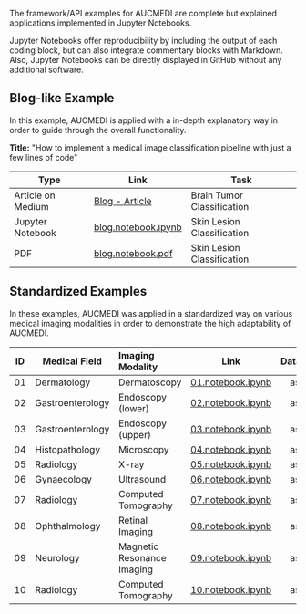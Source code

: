 The framework/API examples for AUCMEDI are complete but explained applications implemented in Jupyter Notebooks.   

Jupyter Notebooks offer reproducibility by including the output of each coding block, but can also integrate commentary blocks with Markdown. Also, Jupyter Notebooks can be directly displayed in GitHub without any additional software.

## Blog-like Example

In this example, AUCMEDI is applied with a in-depth explanatory way in order to guide through the overall functionality.

**Title:** "How to implement a medical image classification pipeline with just a few lines of code"

| Type | Link | Task |
|------|------|------|
| Article on Medium | [Blog - Article](https://medium.com/@dominik.mueller_84477/how-to-implement-a-medical-image-classification-pipeline-with-just-a-few-lines-of-code-7de0f8595e2e) | Brain Tumor Classification |
| Jupyter Notebook | [blog.notebook.ipynb](https://github.com/frankkramer-lab/aucmedi/blob/master/examples/blog/SkinLesionNotebook.ipynb) | Skin Lesion Classification |
| PDF | [blog.notebook.pdf](https://github.com/frankkramer-lab/aucmedi/blob/master/examples/blog/Editing_How_to_implement_a_medical_image_classification_pipeline_with_just_a_few_lines_of_code___Medium.pdf) | Skin Lesion Classification |

## Standardized Examples

In these examples, AUCMEDI was applied in a standardized way on various medical imaging modalities in order to demonstrate the high adaptability of AUCMEDI.

| ID | Medical Field | Imaging Modality | Link | Dataset |
|:--:|---------------|:-----------------|:----:|:-------:|
| 01 | Dermatology | Dermatoscopy | [01.notebook.ipynb](https://github.com/frankkramer-lab/aucmedi/blob/master/examples/framework/01_dermatoscopy_notebook.ipynb) | asd |
| 02 | Gastroenterology | Endoscopy (lower) | [02.notebook.ipynb](https://github.com/frankkramer-lab/aucmedi/blob/master/examples/framework/02_gi-endoscopy-lower_notebook.ipynb) | asd |
| 03 | Gastroenterology | Endoscopy (upper) | [03.notebook.ipynb](https://github.com/frankkramer-lab/aucmedi/blob/master/examples/framework/03_gi-endoscopy-upper_notebook.ipynb) | asd |
| 04 | Histopathology | Microscopy | [04.notebook.ipynb](https://github.com/frankkramer-lab/aucmedi/blob/master/examples/framework/04_histopathology_notebook.ipynb) | asd |
| 05 | Radiology | X-ray | [05.notebook.ipynb](https://github.com/frankkramer-lab/aucmedi/blob/master/examples/framework/05_xray_notebook.ipynb) | asd |
| 06 | Gynaecology | Ultrasound | [06.notebook.ipynb](https://github.com/frankkramer-lab/aucmedi/blob/master/examples/framework/06_ultrasound_notebook.ipynb) | asd |
| 07 | Radiology | Computed Tomography | [07.notebook.ipynb](https://github.com/frankkramer-lab/aucmedi/blob/master/examples/framework/07_ct-covid_notebook.ipynb) | asd |
| 08 | Ophthalmology | Retinal Imaging | [08.notebook.ipynb](https://github.com/frankkramer-lab/aucmedi/blob/master/examples/framework/08_riadd_notebook.ipynb) | asd |
| 09 | Neurology | Magnetic Resonance Imaging | [09.notebook.ipynb](https://github.com/frankkramer-lab/aucmedi/blob/master/examples/framework/09_mri_notebook.ipynb) | asd |
| 10 | Radiology | Computed Tomography | [10.notebook.ipynb](https://github.com/frankkramer-lab/aucmedi/blob/master/examples/framework/10_ct_notebook.ipynb) | asd |

